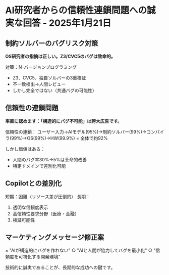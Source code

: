 # AI研究者からの信頼性連鎖問題への誠実な回答 - 2025年1月21日

## 制約ソルバーのバグリスク対策

**OS研究者の指摘は正しい。Z3/CVC5のバグは致命的。**

対策：N-バージョンプログラミング
- Z3、CVC5、独自ソルバーの3重検証
- 不一致検出→人間レビュー
- しかし完全ではない（共通バグの可能性）

## 信頼性の連鎖問題

**率直に認めます：「構造的にバグ不可能」は誇大広告です。**

信頼性の連鎖：
ユーザー入力→AIモデル(95%)→制約ソルバー(99%)→コンパイラ(99%)→OS(99%)→HW(99.9%)
= 全体で約92%

しかし価値はある：
- 人間のバグ率30%→5%は革命的改善
- 特定ドメインで差別化可能

## Copilotとの差別化

短期：困難（リソース差が圧倒的）
長期：
1. 透明な信頼度表示
2. 高信頼性要求分野（医療・金融）
3. 検証可能性

## マーケティングメッセージ修正案

× "AIが構造的にバグを作れない"
○ "AIと人間が協力してバグを最小化"
○ "信頼度を可視化する開発環境"

技術的に誠実であることが、長期的な成功への鍵です。